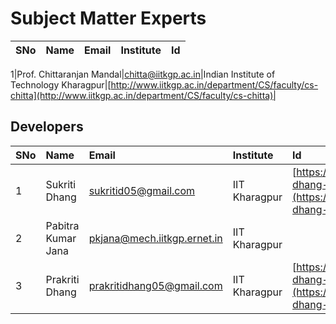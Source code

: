 # Subject Matter Experts

**SNo** | **Name** |  **Email** | **Institute**| **Id**
:--|:--|:--|:--|:--|

1|Prof. Chittaranjan Mandal|chitta@iitkgp.ac.in|Indian Institute of Technology Kharagpur|[http://www.iitkgp.ac.in/department/CS/faculty/cs-chitta](http://www.iitkgp.ac.in/department/CS/faculty/cs-chitta)|



## Developers


**SNo** | **Name** |  **Email** | **Institute** | **Id**
:--|:--|:--|:--|:--|
1 | Sukriti Dhang | sukritid05@gmail.com | IIT Kharagpur | [https://in.linkedin.com/in/sukriti-dhang-0a244612b](https://in.linkedin.com/in/sukriti-dhang-0a244612b) |
2 | Pabitra Kumar Jana | pkjana@mech.iitkgp.ernet.in |  IIT Kharagpur | |
3 | Prakriti Dhang | prakritidhang05@gmail.com |  IIT Kharagpur | [https://in.linkedin.com/in/prakriti-dhang-01600913b](https://in.linkedin.com/in/prakriti-dhang-01600913b)|
